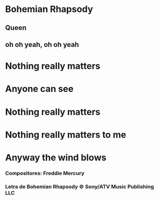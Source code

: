 # Bohemian Rhapsody
## Queen


## oh oh yeah, oh oh yeah
# Nothing really matters
# Anyone can see
# Nothing really matters
# Nothing really matters to me
# Anyway the wind blows

### Compositores: Freddie Mercury
### Letra de Bohemian Rhapsody © Sony/ATV Music Publishing LLC